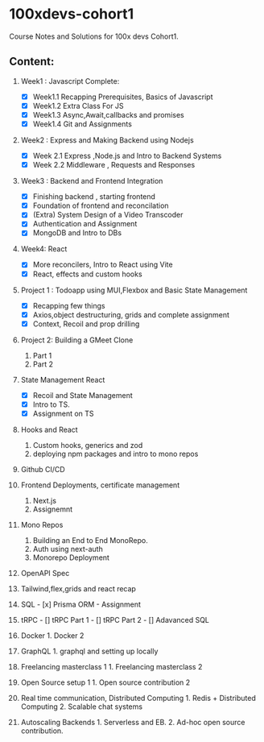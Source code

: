 # 100xdevs-cohort1 

Course Notes and Solutions for 100x devs Cohort1.


## Content: 
1. Week1 : Javascript Complete:
   - [x] Week1.1 Recapping Prerequisites, Basics of Javascript
   - [x] Week1.2 Extra Class For JS 
   - [x] Week1.3 Async,Await,callbacks and promises
   - [x] Week1.4  Git and Assignments 

2. Week2 : Express and Making Backend using Nodejs
   - [x] Week 2.1 Express ,Node.js and Intro to Backend Systems 
   - [x] Week 2.2 Middleware , Requests and Responses 
   
3. Week3 : Backend and Frontend Integration 
   - [x]  Finishing backend , starting frontend 
   - [x]  Foundation of frontend and reconcilation 
   - [x] (Extra) System Design of a Video Transcoder 
   - [x] Authentication and Assignment 
   - [x] MongoDB and Intro to DBs

4. Week4: React 
   - [x] More reconcilers, Intro to React using Vite 
   - [x] React, effects and custom hooks 

5. Project 1 : Todoapp using MUI,Flexbox and Basic State Management 
   - [x] Recapping few things 
   - [x] Axios,object destructuring, grids and complete assignment 
   - [x] Context, Recoil and prop drilling 

6. Project 2: Building a GMeet Clone 
   1. Part 1
   2. Part 2
   
7. State Management React 
   - [x] Recoil and State Management 
   - [x] Intro to TS.
   - [x] Assignment on TS 

8. Hooks and React 
   1. Custom hooks, generics and zod 
   2. deploying npm packages and intro to mono repos 

9. Github CI/CD 

10. Frontend Deployments, certificate management 
    1. Next.js
    2. Assignemnt 

11. Mono Repos 
    1. Building an End to End MonoRepo.
    2. Auth using next-auth 
    3. Monorepo Deployment

12. OpenAPI Spec 
13. Tailwind,flex,grids and react recap 
    
14.  SQL 
    - [x] Prisma ORM 
    -  Assignment 

15.  tRPC
    - []  tRPC Part 1 
    - []  tRPC Part 2 
    - []  Adavanced SQL 

16.  Docker 
    1.  Docker 2 

17.  GraphQL 
    1.  graphql and setting up locally 

18.  Freelancing masterclass 1 
    1.  Freelancing masterclass 2

19.  Open Source setup 1
    1.  Open source contribution 2 

20.  Real time communication, Distributed Computing 
    1.  Redis + Distributed Computing 
    2.  Scalable chat systems
    
21.  Autoscaling Backends
    1.  Serverless and EB.
    2.  Ad-hoc open source contribution.
